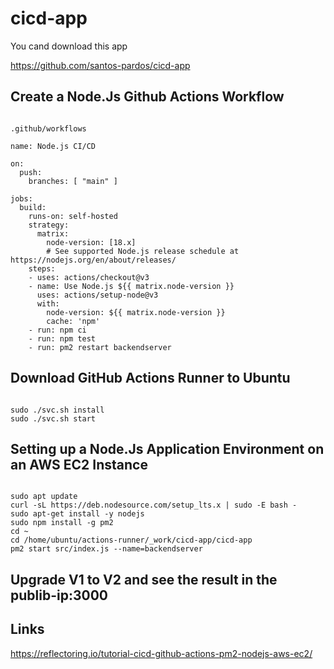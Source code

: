 # cicd-app

You cand download this app

https://github.com/santos-pardos/cicd-app

## Create a Node.Js Github Actions Workflow
```

.github/workflows

name: Node.js CI/CD

on:
  push:
    branches: [ "main" ]

jobs:
  build:
    runs-on: self-hosted
    strategy:
      matrix:
        node-version: [18.x]
        # See supported Node.js release schedule at https://nodejs.org/en/about/releases/
    steps:
    - uses: actions/checkout@v3
    - name: Use Node.js ${{ matrix.node-version }}
      uses: actions/setup-node@v3
      with:
        node-version: ${{ matrix.node-version }}
        cache: 'npm'
    - run: npm ci
    - run: npm test
    - run: pm2 restart backendserver
```


## Download GitHub Actions Runner to Ubuntu
```

sudo ./svc.sh install
sudo ./svc.sh start
```


## Setting up a Node.Js Application Environment on an AWS EC2 Instance
```

sudo apt update
curl -sL https://deb.nodesource.com/setup_lts.x | sudo -E bash -
sudo apt-get install -y nodejs
sudo npm install -g pm2
cd ~
cd /home/ubuntu/actions-runner/_work/cicd-app/cicd-app
pm2 start src/index.js --name=backendserver
```


## Upgrade V1 to V2 and see the result in the publib-ip:3000

## Links
https://reflectoring.io/tutorial-cicd-github-actions-pm2-nodejs-aws-ec2/
